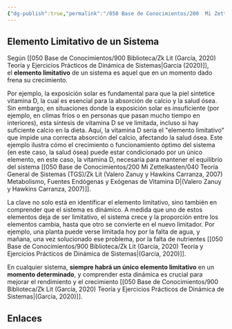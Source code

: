 ```yaml
---
{"dg-publish":true,"permalink":"/050 Base de Conocimientos/200  Mi Zettelkasten/040 Teoría General de Sistemas (TGS)/Zk Elemento Limitativo de un Sistema/","tags":["elementoLimitativo"]}
---
```


## Elemento Limitativo de un Sistema
Según [[050 Base de Conocimientos/900 Biblioteca/Zk Lit (García, 2020) Teoría y Ejercicios Prácticos de Dinámica de Sistemas\|García (2020)]], el **elemento limitativo** de un sistema es aquel que en un momento dado frena su crecimiento. 

Por ejemplo, la exposición solar es fundamental para que la piel sintetice vitamina D, la cual es esencial para la absorción de calcio y la salud ósea. Sin embargo, en situaciones donde la exposición solar es insuficiente (por ejemplo, en climas fríos o en personas que pasan mucho tiempo en interiores), esta síntesis de vitamina D se ve limitada, incluso si hay suficiente calcio en la dieta. Aquí, la vitamina D sería el "elemento limitativo" que impide una correcta absorción del calcio, afectando la salud ósea. Este ejemplo ilustra cómo el crecimiento o funcionamiento óptimo del sistema (en este caso, la salud ósea) puede estar condicionado por un único elemento, en este caso, la vitamina D, necesaria para mantener el equilibrio del sistema [[050 Base de Conocimientos/200  Mi Zettelkasten/040 Teoría General de Sistemas (TGS)/Zk Lit (Valero Zanuy y Hawkins Carranza, 2007) Metabolismo, Fuentes Endógenas y Exógenas de Vitamina D\|(Valero Zanuy y Hawkins Carranza, 2007)]].

La clave no solo está en identificar el elemento limitativo, sino también en comprender que el sistema es dinámico. A medida que uno de estos elementos deja de ser limitativo, el sistema crece y la proporción entre los elementos cambia, hasta que otro se convierte en el nuevo limitador. Por ejemplo, una planta puede verse limitada hoy por la falta de agua, y mañana, una vez solucionado ese problema, por la falta de nutrientes [[050 Base de Conocimientos/900 Biblioteca/Zk Lit (García, 2020) Teoría y Ejercicios Prácticos de Dinámica de Sistemas\|(García, 2020)]].

En cualquier sistema, **siempre habrá un único elemento limitativo** en un **momento determinado**, y comprender esta dinámica es crucial para mejorar el rendimiento y el crecimiento [[050 Base de Conocimientos/900 Biblioteca/Zk Lit (García, 2020) Teoría y Ejercicios Prácticos de Dinámica de Sistemas\|(García, 2020)]].

## Enlaces
